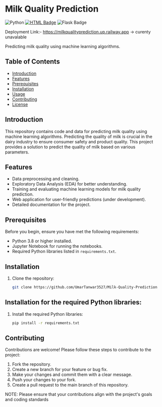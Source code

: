 # Milk Quality Prediction
![Python](https://img.shields.io/badge/python-v3.8+-blue.svg)
[![HTML Badge](https://img.shields.io/badge/HTML-HTML5-orange)](https://html.spec.whatwg.org/multipage/)
![Flask Badge](https://img.shields.io/badge/Flask-1.1.2-blue)

Deployment Link:- https://milkqualityprediction.up.railway.app
-> curenty unavalable

Predicting milk quality using machine learning algorithms.

## Table of Contents

- [Introduction](#introduction)
- [Features](#features)
- [Prerequisites](#prerequisites)
- [Installation](#installation)
- [Usage](#usage)
- [Contributing](#contributing)
- [License](#license)

## Introduction

This repository contains code and data for predicting milk quality using machine learning algorithms. Predicting the quality of milk is crucial in the dairy industry to ensure consumer safety and product quality. This project provides a solution to predict the quality of milk based on various parameters.

## Features

- Data preprocessing and cleaning.
- Exploratory Data Analysis (EDA) for better understanding.
- Training and evaluating machine learning models for milk quality prediction.
- Web application for user-friendly predictions (under development).
- Detailed documentation for the project.

## Prerequisites

Before you begin, ensure you have met the following requirements:

- Python 3.8 or higher installed.
- Jupyter Notebook for running the notebooks.
- Required Python libraries listed in `requirements.txt`.

## Installation

1. Clone the repository:
   ```bash
   git clone https://github.com/UmarTanwar3527/Milk-Quality-Prediction.git

## Installation for the required Python libraries:

1. Install the required Python libraries:
   ```bash
   pip install -r requirements.txt

## Contributing

Contributions are welcome! Please follow these steps to contribute to the project:

1. Fork the repository.
2. Create a new branch for your feature or bug fix.
3. Make your changes and commit them with a clear message.
4. Push your changes to your fork.
5. Create a pull request to the main branch of this repository.

NOTE: Please ensure that your contributions align with the project's goals and coding standards
